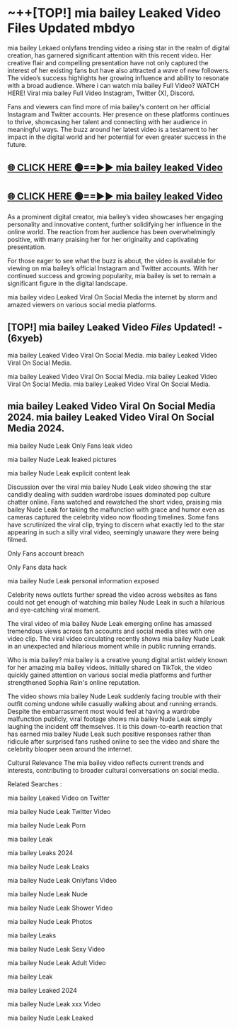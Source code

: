 # ~++[TOP!] mia bailey Leaked Video Files Updated mbdyo

 mia bailey Lekaed onlyfans trending video a rising star in the realm of digital creation, has garnered significant attention with this recent video. Her creative flair and compelling presentation have not only captured the interest of her existing fans but have also attracted a wave of new followers. The video’s success highlights her growing influence and ability to resonate with a broad audience.
Where i can watch  mia bailey Full Video? WATCH HERE! Viral  mia bailey Full Video Instagram, Twitter (X), Discord.


Fans and viewers can find more of  mia bailey's content on her official Instagram and Twitter accounts. Her presence on these platforms continues to thrive, showcasing her talent and connecting with her audience in meaningful ways. The buzz around her latest video is a testament to her impact in the digital world and her potential for even greater success in the future.


## [🌐 CLICK HERE 🟢==►►  mia bailey leaked Video ](https://onlyclips.site?title=mia_bailey&ref=git)

## [🌐 CLICK HERE 🟢==►►  mia bailey leaked Video ](https://onlyclips.site?title=mia_bailey&ref=git)


As a prominent digital creator,  mia bailey’s video showcases her engaging personality and innovative content, further solidifying her influence in the online world. The reaction from her audience has been overwhelmingly positive, with many praising her for her originality and captivating presentation.

For those eager to see what the buzz is about, the video is available for viewing on  mia bailey’s official Instagram and Twitter accounts. With her continued success and growing popularity,  mia bailey is set to remain a significant figure in the digital landscape.


  mia bailey video Leaked Viral On Social Media the internet by storm and amazed viewers on various social media platforms.


## [TOP!]  mia bailey Leaked Video *Files* Updated! - (6xyeb) 

 mia bailey Leaked Video Viral On Social Media. mia bailey Leaked Video Viral On Social Media.

 mia bailey Leaked Video Viral On Social Media. mia bailey Leaked Video Viral On Social Media. mia bailey Leaked Video Viral On Social Media.


##  mia bailey Leaked Video Viral On Social Media 2024. mia bailey Leaked Video Viral On Social Media 2024.
 mia bailey Nude Leak Only Fans leak video

 mia bailey Nude Leak leaked pictures

 mia bailey Nude Leak explicit content leak

Discussion over the viral  mia bailey Nude Leak video showing the star candidly dealing with sudden wardrobe issues dominated pop culture chatter online. Fans watched and rewatched the short video, praising  mia bailey Nude Leak for taking the malfunction with grace and humor even as cameras captured the celebrity video now flooding timelines. Some fans have scrutinized the viral clip, trying to discern what exactly led to the star appearing in such a silly viral video, seemingly unaware they were being filmed.


Only Fans account breach

Only Fans data hack

 mia bailey Nude Leak personal information exposed

Celebrity news outlets further spread the video across websites as fans could not get enough of watching  mia bailey Nude Leak in such a hilarious and eye-catching viral moment.


The viral video of  mia bailey Nude Leak emerging online has amassed tremendous views across fan accounts and social media sites with one video clip. The viral video circulating recently shows  mia bailey Nude Leak in an unexpected and hilarious moment while in public running errands.


Who is  mia bailey?  mia bailey is a creative young digital artist widely known for her amazing  mia bailey videos. Initially shared on TikTok, the video quickly gained attention on various social media platforms and further strengthened Sophia Rain's online reputation.

The video shows  mia bailey Nude Leak suddenly facing trouble with their outfit coming undone while casually walking about and running errands. Despite the embarrassment most would feel at having a wardrobe malfunction publicly, viral footage shows  mia bailey Nude Leak simply laughing the incident off themselves. It is this down-to-earth reaction that has earned  mia bailey Nude Leak such positive responses rather than ridicule after surprised fans rushed online to see the video and share the celebrity blooper seen around the internet.

Cultural Relevance The  mia bailey video reflects current trends and interests, contributing to broader cultural conversations on social media.

Related Searches :

 mia bailey Leaked Video on Twitter

 mia bailey Nude Leak Twitter Video

 mia bailey Nude Leak Porn

 mia bailey Leak 

 mia bailey Leaks 2024

 mia bailey Nude Leak Leaks

 mia bailey Nude Leak Onlyfans Video

 mia bailey Nude Leak Nude

 mia bailey Nude Leak Shower Video

 mia bailey Nude Leak Photos

 mia bailey Leaks

 mia bailey Nude Leak Sexy Video

 mia bailey Nude Leak Adult Video

 mia bailey Leak

 mia bailey Leaked 2024

 mia bailey Nude Leak xxx Video

 mia bailey Nude Leak Leaked